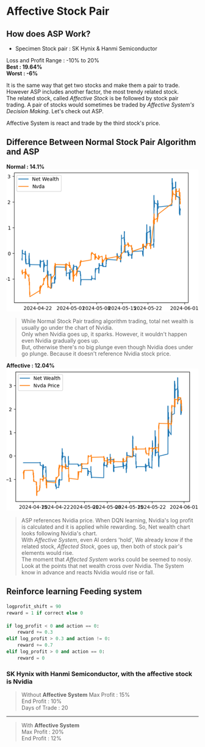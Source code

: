 # Affective Stock Pair
## How does ASP Work?
* Specimen Stock pair : SK Hynix & Hanmi Semiconductor  

Loss and Profit Range : -10% to 20%  
**Best : 19.64%**  
**Worst : -6%**  

It is the same way that get two stocks and make them a pair to trade. However ASP includes another factor, the most trendy related stock.  
The related stock, called *Affective Stock* is be followed by stock pair trading. A pair of stocks would sometimes be traded by *Affective System's Decision Making*. Let's check out ASP.  

Affective System is react and trade by the third stock's price.

## Difference Between Normal Stock Pair Algorithm and ASP
**Normal : 14.1%**  
![Normal](./images/NSP%20vs%20Nvda.png)  

> While Normal Stock Pair trading algorithm trading, total net wealth is usually go under the chart of Nvidia.    
> Only when Nvidia goes up, it sparks. However, it wouldn't happen even Nvidia gradually goes up.  
> But, otherwise there's no big plunge even though Nvidia does under go plunge. Because it doesn't reference Nvidia stock price.

**Affective : 12.04%**  
![ASP](./images/ASP%20vs%20Nvda.png)  

> ASP references Nvidia price. When DQN learning, Nvidia's log profit is calculated and it is applied while rewarding. So, Net wealth chart looks following Nvidia's chart.  
> With *Affective System*, even AI orders 'hold', We already know if the related stock, *Affected Stock*, goes up, then both of stock pair's elements would rise.  
> The moment that *Affected System* works could be seemed to nosiy. Look at the points that net wealth cross over Nvidia. The System know in advance and reacts Nvidia would rise or fall.

## Reinforce learning Feeding system
``` python
logprofit_shift = 90
reward = 1 if correct else 0

if log_profit < 0 and action == 0: 
    reward += 0.3
elif log_profit > 0.3 and action != 0:
    reward += 0.7
elif log_profit > 0 and action == 0:
    reward = 0
```
### SK Hynix with Hanmi Semiconductor, with the affective stock is Nvidia
> Without **Affective System**
Max Profit : 15%  
End Profit : 10%  
Days of Trade : 20  
----
> With **Affective System**  
Max Profit : 20%  
End Profit : 12%
